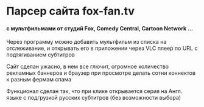 # Парсер сайта fox-fan.tv 
#### с мультфильмами от студий Fox, Comedy Central, Cartoon Network ...

Через программу можно добавить мультфильм из списка на отслеживание, и открывать его в приложении через VLC плеер по URL с подтягиванием субтитров

Сайт сделан ужасно, в нем все глючит, огромное количество рекламных баннеров и браузер при просмотре делать сотни коннектов к разным фермам спама

Функционал сделан так, что при клике открывается серия на Англ. языке с подгрузкой русских субтитров (без возможности выбора)
